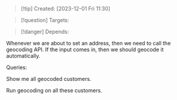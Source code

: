 
>[!tip] Created: [2023-12-01 Fri 11:30]

>[!question] Targets: 

>[!danger] Depends: 

Whenever we are about to set an address, then we need to call the geocoding API.
If the input comes in, then we should geocode it automatically.

Queries:

Show me all geocoded customers.

Run geocoding on all these customers.
